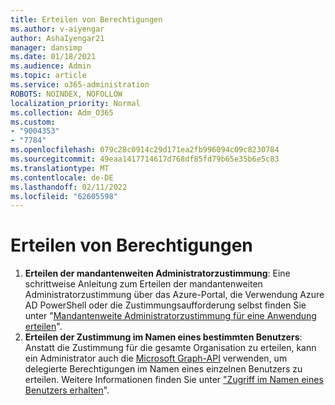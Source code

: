 ```yaml
---
title: Erteilen von Berechtigungen
ms.author: v-aiyengar
author: AshaIyengar21
manager: dansimp
ms.date: 01/18/2021
ms.audience: Admin
ms.topic: article
ms.service: o365-administration
ROBOTS: NOINDEX, NOFOLLOW
localization_priority: Normal
ms.collection: Adm_O365
ms.custom:
- "9004353"
- "7784"
ms.openlocfilehash: 079c28c0914c29d171ea2fb996094c09c8230784
ms.sourcegitcommit: 49eaa1417714617d768df85fd79b65e35b6e5c83
ms.translationtype: MT
ms.contentlocale: de-DE
ms.lasthandoff: 02/11/2022
ms.locfileid: "62605598"
---
```

# <a name="grant-permissions"></a>Erteilen von Berechtigungen

1. **Erteilen der mandantenweiten Administratorzustimmung**: Eine schrittweise Anleitung zum Erteilen der mandantenweiten Administratorzustimmung über das Azure-Portal, die Verwendung Azure AD PowerShell oder die Zustimmungsaufforderung selbst finden Sie unter "[Mandantenweite Administratorzustimmung für eine Anwendung erteilen](https://docs.microsoft.com/azure/active-directory/manage-apps/grant-admin-consent)".
1. **Erteilen der Zustimmung im Namen eines bestimmten Benutzers**: Anstatt die Zustimmung für die gesamte Organisation zu erteilen, kann ein Administrator auch die [Microsoft Graph-API](https://docs.microsoft.com/graph/use-the-api) verwenden, um delegierte Berechtigungen im Namen eines einzelnen Benutzers zu erteilen. Weitere Informationen finden Sie unter ["Zugriff im Namen eines Benutzers erhalten](https://docs.microsoft.com/graph/auth-v2-user)".